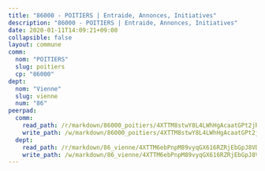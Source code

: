 ```yaml
---
title: "86000 - POITIERS | Entraide, Annonces, Initiatives"
description: "86000 - POITIERS | Entraide, Annonces, Initiatives"
date: 2020-01-11T14:09:21+09:00
collapsible: false
layout: commune
comm:
  nom: "POITIERS"
  slug: poitiers
  cp: "86000"
dept:
  nom: "Vienne"
  slug: vienne
  num: "86"
peerpad:
  comm:
    read_path: /r/markdown/86000_poitiers/4XTTM8stwY8L4LWhHgAcaatGPt2jRSWm5QW3bGqebVQvEWpF4
    write_path: /w/markdown/86000_poitiers/4XTTM8stwY8L4LWhHgAcaatGPt2jRSWm5QW3bGqebVQvEWpF4-K3TgTvmEB29beBu52xh7oEHbVrdrajUGah48iJp2hFB7Q5CEC8mj1tAWRLuqqhCXmL4H5Utvde91zrzWS3Nt9FFw1uR4YbuF9ZM8msS3MueUybG8epneHEfMBqbR1sxEffvcxn2E
  dept:
    read_path: /r/markdown/86_vienne/4XTTM6ebPnpM89vyqGX616RZRjEbGpJ8VDNVdSCrMHCb86ALN
    write_path: /w/markdown/86_vienne/4XTTM6ebPnpM89vyqGX616RZRjEbGpJ8VDNVdSCrMHCb86ALN-K3TgUEmU2PzobkNvYrNtR4DXtgm1qYeknzdEZmszmUFpRSMDjV62q8xZv1nUQEJqGnnT9H399N9TnzZMyT3rgAM3pHPbqGxVD33vWNzCSkbf2kxHwBfenpixiJuwbWaCBERwmNeA
---
```



